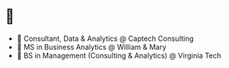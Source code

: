 # :wave:

- :office: Consultant, Data & Analytics @ Captech Consulting
- :school: MS in Business Analytics @ William & Mary
- :school: BS in Management (Consulting & Analytics) @ Virginia Tech
